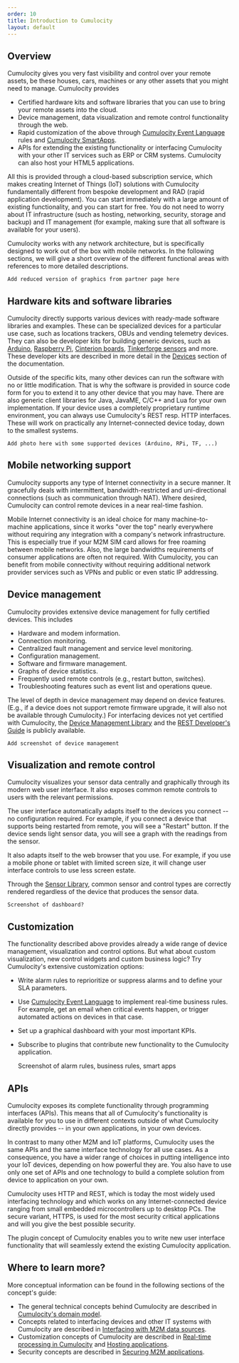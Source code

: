 ```yaml
---
order: 10
title: Introduction to Cumulocity
layout: default
---
```


## Overview

Cumulocity gives you very fast visibility and control over your remote assets, be these houses, cars, machines or any other assets that you might need to manage. Cumulocity provides

* Certified hardware kits and software libraries that you can use to bring your remote assets into the cloud.
* Device management, data visualization and remote control functionality through the web.
* Rapid customization of the above through [Cumulocity Event Language](cel.html) rules and [Cumulocity SmartApps](smartapps.html).
* APIs for extending the existing functionality or interfacing Cumulocity with your other IT services such as ERP or CRM systems. Cumulocity can also host your HTML5 applications.

All this is provided through a cloud-based subscription service, which makes creating Internet of Things (IoT) solutions with Cumulocity fundamentally different from bespoke development and RAD (rapid application development). You can start immediately with a large amount of existing functionality, and you can start for free. You do not need to worry about IT infrastructure (such as hosting, networking, security, storage and backup) and IT management (for example, making sure that all software is available for your users). 

Cumulocity works with any network architecture, but is specifically designed to work out of the box with mobile networks. In the following sections, we will give a short overview of the different functional areas with references to more detailed descriptions.

	Add reduced version of graphics from partner page here


## Hardware kits and software libraries

Cumulocity directly supports various devices with ready-made software libraries and examples. These can be specialized devices for a particular use case, such as locations trackers, OBUs and vending telemetry devices. They can also be developer kits for building generic devices, such as [Arduino](arduino.html), [Raspberry Pi](raspberry-pi.html), [Cinterion boards](cinterion.html), [Tinkerforge sensors](tinkerforge.html) and more. These developer kits are described in more detail in the [Devices](devices.html) section of the documentation.

Outside of the specific kits, many other devices can run the software with no or little modification. That is why the software is provided in source code form for you to extend it to any other device that you may have. There are also generic client libraries for Java, JavaME, C/C++ and Lua for your own implementation. If your device uses a completely proprietary runtime environment, you can always use Cumulocity's REST resp. HTTP interfaces. These will work on practically any Internet-connected device today, down to the smallest systems.

	Add photo here with some supported devices (Arduino, RPi, TF, ...)

## Mobile networking support

Cumulocity supports any type of Internet connectivity in a secure manner. It gracefully deals with intermittent, bandwidth-restricted and uni-directional connections (such as communication through NAT). Where desired, Cumulocity can control remote devices in a near real-time fashion.

Mobile Internet connectivity is an ideal choice for many machine-to-machine applications, since it works "over the top" nearly everywhere without requiring any integration with a company's network infrastructure. This is especially true if your M2M SIM card allows for free roaming between mobile networks. Also, the large bandwidths requirements of consumer applications are often not required. With Cumulocity, you can benefit from mobile connectivity without requiring additional network provider services such as VPNs and public or even static IP addressing.

## Device management

Cumulocity provides extensive device management for fully certified devices. This includes

* Hardware and modem information.
* Connection monitoring.
* Centralized fault management and service level monitoring.
* Configuration management.
* Software and firmware management.
* Graphs of device statistics.
* Frequently used remote controls (e.g., restart button, switches).
* Troubleshooting features such as event list and operations queue.

The level of depth in device management may depend on device features. (E.g., if a device does not support remote firmware upgrade, it will also not be available through Cumulocity.) For interfacing devices not yet certified with Cumulocity, the [Device Management Library](device-management.html) and the [REST Developer's Guide](device-integration.html) is publicly available.

	Add screenshot of device management

## Visualization and remote control

Cumulocity visualizes your sensor data centrally and graphically through its modern web user interface. It also exposes common remote controls to users with the relevant permissions.

The user interface automatically adapts itself to the devices you connect -- no configuration required. For example, if you connect a device that supports being restarted from remote, you will see a "Restart" button. If the device sends light sensor data, you will see a graph with the readings from the sensor.

It also adapts itself to the web browser that you use. For example, if you use a mobile phone or tablet with limited screen size, it will change user interface controls to use less screen estate.

Through the [Sensor Library](sensor-library.html), common sensor and control types are correctly rendered regardless of the device that produces the sensor data.

	Screenshot of dashboard?

## Customization

The functionality described above provides already a wide range of device management, visualization and control options. But what about custom visualization, new control widgets and custom business logic? Try Cumulocity's extensive customization options:

* Write alarm rules to reprioritize or suppress alarms and to define your SLA parameters.
* Use [Cumulocity Event Language](cel.html) to implement real-time business rules. For example, get an email when critical events happen, or trigger automated actions on devices in that case.
* Set up a graphical dashboard with your most important KPIs.
* Subscribe to plugins that contribute new functionality to the Cumulocity application.

	Screenshot of alarm rules, business rules, smart apps

## APIs

Cumulocity exposes its complete functionality through programming interfaces (APIs). This means that all of Cumulocity's functionality is available for you to use in different contexts outside of what Cumulocity directly provides -- in your own applications, in your own devices.

In contrast to many other M2M and IoT platforms, Cumulocity uses the same APIs and the same interface technology for all use cases. As a consequence, you have a wider range of choices in putting intelligence into your IoT devices, depending on how powerful they are. You also have to use only one set of APIs and one technology to build a complete solution from device to application on your own.

Cumulocity uses HTTP and REST, which is today the most widely used interfacing technology and which works on any Internet-connected device ranging from small embedded microcontrollers up to desktop PCs. The secure variant, HTTPS, is used for the most security critical applications and will you give the best possible security.

The plugin concept of Cumulocity enables you to write new user interface functionality that will seamlessly extend the existing Cumulocity application.

## Where to learn more?

More conceptual information can be found in the following sections of the concept's guide:

* The general technical concepts behind Cumulocity are described in [Cumulocity's domain model](/concepts-guide/modeling-and-managing-m2m-assets).
* Concepts related to interfacing devices and other IT systems with Cumulocity are described in [Interfacing with M2M data sources]().
* Customization concepts of Cumulocity are described in [Real-time processing in Cumulocity]() and [Hosting applications]().
* Security concepts are described in [Securing M2M applications]().
